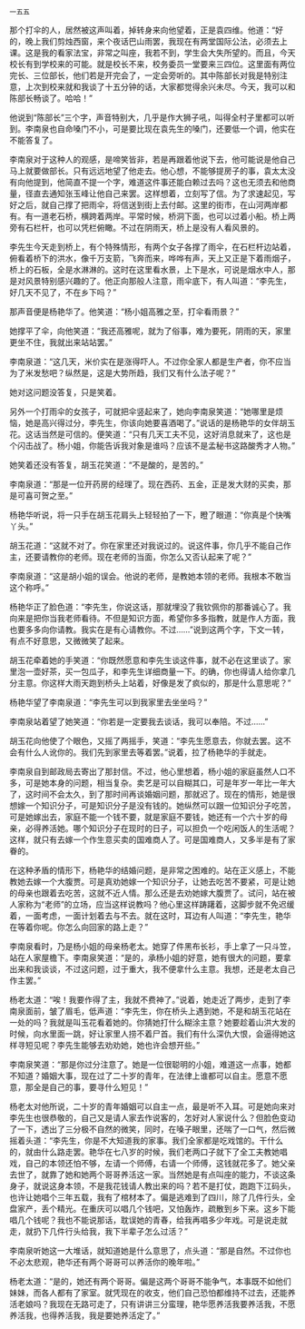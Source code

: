     一五五 

   那个打伞的人，居然被这声叫着，掉转身来向他望着，正是袁四维。他道：“好的，晚上我们剪烛西窗，来个夜话巴山雨罢，我现在有两堂国际公法，必须去上课。这是我的看家法宝，非常之叫座，我若不到，学生会大失所望的。而且，今天校长有到学校来的可能。就是校长不来，校务委员一堂要来三四位。这里面有两位完长、三位部长，他们若是开完会了，一定会旁听的。其中陈部长对我是特别注意，上次到校来就和我谈了十五分钟的话，大家都觉得余兴未尽。今天，我可以和陈部长畅谈了。哈哈！”

   他说到“陈部长”三个字，声音特别大，几乎是作大狮子吼，叫得全村子里都可以听到。李南泉也自命嗓门不小，可是要比现在袁先生的嗓门，还要低一个调，他实在不能答复了。

   李南泉对于这种人的观感，是啼笑皆非，若是再跟着他说下去，他可能说是他自己马上就要做部长。只有远远地望了他走去。他心想，不能够提房子的事，袁太太没有向他提到，他简直不提一个字，难道这件事还能白赖过去吗？这也无须去和他商量，径直去通知张玉峰让他自己来罢。这样想着，立刻写了信。为了求速起见，写好之后，就自己撑了把雨伞，将信送到街上去付邮。这里的街市，在山河两岸都有。有一道老石桥，横跨着两岸。平常时候，桥洞下面，也可以过着小船。桥上两旁有石栏杆，也可以凭栏俯瞰。不过在阴雨天，桥上是没有人看风景的。

   李先生今天走到桥上，有个特殊情形，有两个女子各撑了雨伞，在石栏杆边站着，俯看着桥下的洪水，像千万支箭，飞奔而来，哗哗有声，天上又正是下着雨烟子，桥上的石板，全是水淋淋的。这时在这里看水景，上下是水，可说是烟水中人，那是对风景特别感兴趣的了。他正向那般人注意，雨伞底下，有人叫道：“李先生，好几天不见了，不在乡下吗？”

   那声音便是杨艳华了。他笑道：“杨小姐高雅之至，打伞看雨景？”

   她撑平了伞，向他笑道：“我还高雅呢，就为了俗事，难为要死，阴雨的天，家里更坐不住，我就出来站站罢。”

   李南泉道：“这几天，米价实在是涨得吓人。不过你全家人都是生产者，你不应当为了米发愁吧？纵然是，这是大势所趋，我们又有什么法子呢？”

   她对这问题没答复，只是笑着。

   另外一个打雨伞的女孩子，可就把伞竖起来了，她向李南泉笑道：“她哪里是烦恼，她是高兴得过分，李先生，你该向她要喜酒喝了。”说话的是杨艳华的女伴胡玉花。这话当然是可信的。便笑道：“只有几天工夫不见，这好消息就来了，这也是个闪击战了。杨小姐，你能告诉我对象是谁吗？应该不是孟秘书这路酸秀才人物。”

   她笑着还没有答复，胡玉花笑道：“不是酸的，是苦的。”

   李南泉道：“那是一位开药房的经理了。现在西药、五金，正是发大财的买卖，那是可喜可贺之至。”

   杨艳华听说，将一只手在胡玉花肩头上轻轻拍了一下，瞪了眼道：“你真是个快嘴丫头。”

   胡玉花道：“这就不对了。你在家里还对我说过的。说这件事，你几乎不能自己作主，还要请教你的老师。现在老师的当面，你怎么又否认起来了呢？”

   李南泉道：“这是胡小姐的误会。他说的老师，是教她本领的老师。我根本不敢当这个称呼。”

   杨艳华正了脸色道：“李先生，你说这话，那就埋没了我钦佩你的那番诚心了。我向来是把你当我老师看待。不但是知识方面，希望你多多指教，就是作人方面，我也要多多向你请教。我实在是有心请教你。不过……”说到这两个字，下文一转，有点不好意思，又微微笑了起来。

   胡玉花牵着她的手笑道：“你既然愿意和李先生谈这件事，就不必在这里谈了。家里泡一壶好茶，买一包瓜子，和李先生详细商量一下。的确，你也得请人给你拿几分主意。你这样大雨天跑到桥头上站着，好像是发了疯似的，那是什么意思呢？”

   杨艳华望了李南泉道：“李先生可以到我家里去坐坐吗？”

   李南泉站着望了她笑道：“你若是一定要我去谈话，我可以奉陪。不过……”

   胡玉花向他使了个眼色，又摇了两摇手，笑道：“李先生愿意去，你就去罢。这不会有什么人讹你的。我们先到家里去等着罢。”说着，拉了杨艳华的手就走。

   李南泉自到邮政局去寄出了那封信。不过，他心里想着，杨小姐的家庭虽然人口不多，可是她本身的问题，相当复杂。卖艺是可以自糊其口，可是年岁一年比一年大了，这时间不会太久，到了那时间再谈婚姻问题，那就迟了。现在的情形，她是很想嫁一个知识分子，可是知识分子是没有钱的。她纵然可以跟一位知识分子吃苦，可是她嫁出去，家庭不能一个钱不要，就是家庭不要钱，她还有一个六十岁的母亲，必得养活她。哪个知识分子在现时的日子，可以担负一个吃闲饭人的生活呢？这样，就只有去嫁一个作生意买卖的国难商人了。可是国难商人，又多半是有了家眷的。

   在这种矛盾的情形下，杨艳华的结婚问题，是非常之困难的。站在正义感上，不能教她去嫁一个大腹贾。可是真劝她嫁一个知识分子，让她去吃苦不要紧，可是让她的母亲也跟着去吃苦，这就不近人情。那么还是去劝她嫁大腹贾了。试问，站在被人家称为“老师”的立场，应当这样说教吗？他心里这样踌躇着，这脚步就不免迟缓着，一面考虑，一面计划着去与不去。就在这时，耳边有人叫道：“李先生，艳华在等着你呢。你怎么向回家的路上走？”

   李南泉看时，乃是杨小姐的母亲杨老太。她穿了件黑布长衫，手上拿了一只斗笠，站在人家屋檐下。李南泉笑道：“是的，承杨小姐的好意，她有很大的问题，要拿出来和我谈谈，不过这问题，过于重大，我不便拿什么主意。我想，还是老太自己作主罢。”

   杨老太道：“唉！我要作得了主，我就不费神了。”说着，她走近了两步，走到了李南泉面前，皱了眉毛，低声道：“李先生，你在桥头上遇到她，不是和胡玉花站在一处的吗？我就是叫玉花看着她的。你猜她打什么糊涂主意？她要趁着山洪大发的时候，向水里面一跳，好让家里人捞不着尸首。我们有什么深仇大恨，会逼得她这样寻短见呢？李先生能够去劝劝她，她也许会想开些。”

   李南泉笑道：“那是你过分注意了。她是一位很聪明的小姐，难道这一点事，她都不知道？婚姻大事，现在过了二十岁的青年，在法律上谁都可以自主。愿意不愿意，那全是自己的事，要寻什么短见！”

   杨老太对他所说，二十岁的青年婚姻可以自主一点，最是听不入耳。可是她向来对李先生也很恭敬的，自己又是请人家去作说客的，怎好对人家说什么？但脸色变动了一下，透出了三分极不自然的微笑，同时，在嗓子眼里，还喘了一口气，然后微摇着头道：“李先生，你是不大知道我的家事。我们全家都是吃戏馆的。干什么的，就由什么路走罢。艳华在七八岁的时候，我们老两口子就下了全工夫教她唱戏，自己的本领还怕不够，左请一个师傅，右请一个师傅，这钱就花多了。她父亲去世了，就靠了她和她两个哥哥养活这一家。当然她是有点叫座的能力，不谈这条身子，就说这身本领，不是我花钱请人教出来的吗？若不是打仗，跑跑下江码头，也许让她唱个三年五载，我有了棺材本了。偏是逃难到了四川，除了几件行头，全盘家产，丢个精光。在重庆可以唱几个钱吧，又怕轰炸，疏散到乡下来。这乡下能唱几个钱呢？我也不能说那话，耽误她的青春，给我再唱多少年戏。可是说走就走，就扔下几件行头给我，我下半辈子怎么过活？”

   李南泉听她这一大堆话，就知道她是什么意思了，点头道：“那是自然。不过你也不必太悲观，艳华还有两个哥哥可以养活你的晚年啦。”

   杨老太道：“是的，她还有两个哥哥。偏是这两个哥哥不能争气，本事既不如他们妹妹，而各人都有了家室。就凭现在的收支，他们自己恐怕都维持不过去，还能养活老娘吗？我现在无路可走了，只有讲讲三分蛮理，艳华愿养活我要养活我，不愿养活我，也得养活我，我是要她养活定了。”

